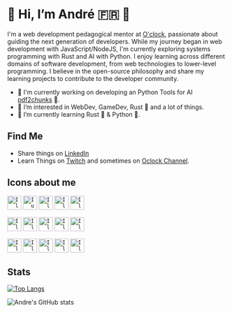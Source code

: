# 👋 Hi, I’m André 🇫🇷 🐧

I'm a web development pedagogical mentor at [O'clock](https://oclock.io), passionate about guiding the next generation of developers. While my journey began in web development with JavaScript/NodeJS, I'm currently exploring systems programming with Rust and AI with Python. I enjoy learning across different domains of software development, from web technologies to lower-level programming. I believe in the open-source philosophy and share my learning projects to contribute to the developer community.

- 🔭 I'm currently working on developing an Python Tools for AI [pdf2chunks](https://github.com/AndreLeclercqOclock/pdf2chunks) 🐍.
- 👀 I’m interested in WebDev, GameDev, Rust 🦀 and a lot of things.
- 🌱 I’m currently learning Rust 🦀 & Python 🐍.

## Find Me
- Share things on [LinkedIn](https://www.linkedin.com/in/andre-leclercq/)
- Learn Things on [Twitch](https://www.twitch.tv/sudo_learn_things) and sometimes on [Oclock Channel](https://www.twitch.tv/oclock_io).

## Icons about me
<code><img alt="I love Linux" height="32" width="32" src="https://cdn.simpleicons.org/linux" /></code>
<code><img alt="I use Arch BTW" height="32" width="32" src="https://cdn.simpleicons.org/archlinux" /></code>
<code><img alt="I love NeoVim" height="32" width="32" src="https://cdn.simpleicons.org/neovim" /></code>
<code><img alt="I love GIT" height="32" width="32" src="https://cdn.simpleicons.org/git" /></code>
<code><img alt="I love Alacritty" height="32" width="32" src="https://cdn.simpleicons.org/alacritty" /></code>

<code><img alt="I love Rust" height="32" width="32" src="https://cdn.simpleicons.org/rust" /></code>
<code><img alt="I love Python" height="32" width="32" src="https://cdn.simpleicons.org/python" /></code>
<code><img alt="I love Javascript" height="32" width="32" src="https://cdn.simpleicons.org/javascript" /></code>
<code><img alt="I love Postgresql" height="32" width="32" src="https://cdn.simpleicons.org/postgresql" /></code>
<code><img alt="I love Supabase" height="32" width="32" src="https://cdn.simpleicons.org/supabase" /></code>

<code><img alt="I love Firefox" height="32" width="32" src="https://cdn.simpleicons.org/firefox" /></code>
<code><img alt="I love Duck Duck Go" height="32" width="32" src="https://cdn.simpleicons.org/duckduckgo" /></code>
<code><img alt="I love Godot Engine" height="32" width="32" src="https://cdn.simpleicons.org/godotengine" /></code>
<code><img alt="I love OBS Studio" height="32" width="32" src="https://cdn.simpleicons.org/obsstudio" /></code>
<code><img alt="I love Claude AI" height="32" width="32" src="https://cdn.simpleicons.org/claude" /></code>

## Stats
[![Top Langs](https://github-readme-stats.vercel.app/api/top-langs/?username=andreleclercqoclock&layout=compact&count_private=true&theme=calm)](https://github.com/anuraghazra/github-readme-stats)

![Andre's GitHub stats](https://github-readme-stats.vercel.app/api?username=andreleclercqoclock&count_private=true&theme=calm)

